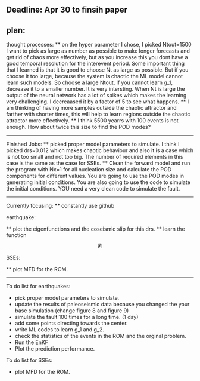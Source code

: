 Deadline: Apr 30 to finsih paper 
----------------------------------------
plan: 
----------------------------------------
thought processes:
** on the hyper parameter I chose, I picked Ntout=1500 I want to pick as large as number as possible to make longer forecasts and get rid of chaos more effectively, but as you increase this you dont have a good temporal resolution for the interevent period. Some important thing that I learned is that it is good to choose Nt as large as possible. But if you choose it too large, because the system is chaotic the ML model cannot learn such models. So choose a large Ntout, if you cannot learn g_1, decrease it to a smaller number. It is very intersting. When Nt is large the output of the neural network has a lot of spikes which makes the learning very challenging. I decreaased it by a factor of 5 to see what happens.
** I am thinking of having more samples outside the chaotic attractor and farther with shorter times, this will help to learn regions outside the chaotic attractor more effectively.
** I think 5500 yearrs with 100 events is not enough. How about twice this size to find the POD modes?

-------------------------------------------------------------------------------------------
Finished Jobs:
** picked proper model parameters to simulate. I think I picked drs=0.012 which makes chaotic behaviour and also it is a case which is not too small and not too big. The number of required elements in this case is the same as the case for SSEs.
** Clean the forward model and run the program with Nx=1 for all nucleation size and calculate the POD components for different values. You are going to use the POD modes in generating initial conditions. You are also going to use the code to simulate the initial conditions. YOU need a very clean code to simulate the fault. 



-------------------------------------------------------------------------------------------
Currently focusing:
** constantly use github



earthquake:


** plot the eigenfunctions and the coseismic slip for this drs.
** learn the function $$g_1$$


SSEs:


** plot MFD for the ROM.

-------------------------------------------------------------------------------------------
To do list for earthquakes:

* pick proper model parameters to simulate.
* update the results of paleoseismic data because you changed the your base simulation (change figure 8 and figure 9)
* simulate the fault 100 times for a long time. (1 day)
* add some points directing towards the center.
* write ML codes to learn g_1 and g_2.
* check the statistics of the events in the ROM and the orginal problem.
* Run the EnKF 
* Plot the prediction performance.

To do list for SSEs:
* plot MFD for the ROM.
